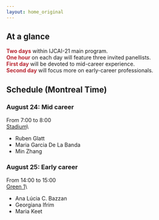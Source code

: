 ```yaml
---
layout: home_original
---
```


<style>
body {
text-align: justify}
</style>

## At a glance

<span style="color:#B8222E">**Two days**</span> within IJCAI-21 main program.\
<span style="color:#B8222E">**One hour**</span> on each day will feature three invited panellists.\
<span style="color:#B8222E">**First day**</span> will be devoted to mid-career experience.\
<span style="color:#B8222E">**Second day**</span> will focus more on early-career professionals.

## Schedule (Montreal Time)

### August 24: Mid career

<span class="text-nowrap"><i class="fa fa-clock-seven fa-fw"></i></span> From 7:00 to 8:00\
<span class="text-nowrap"><i class="fa fa-location-dot fa-fw"></i></span> [Stadium](https://ijcai-21.org/venue/)\

- Ruben Glatt
- Maria Garcia De La Banda
- Min Zhang

### August 25: Early career

<span class="text-nowrap"><i class="fa fa-clock-three fa-fw"></i></span> From 14:00 to 15:00\
<span class="text-nowrap"><i class="fa fa-location-dot fa-fw"></i></span> [Green 1](https://ijcai-21.org/venue/)\

- Ana Lúcia C. Bazzan
- Georgiana Ifrim
- Maria Keet


